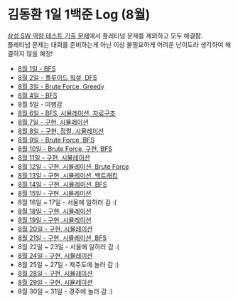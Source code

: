 # 김동환 1일 1백준 Log (8월)
[삼성 SW 역량 테스트 기출 문제](https://www.acmicpc.net/workbook/view/1152)에서 플레티넘 문제를 제외하고 모두 해결함.  
플레티넘 문제는 대회를 준비하는게 아닌 이상 불필요하게 어려운 난이도라 생각하여 해결하지 않을 예정!


- [8월  1일 - BFS](./0801/)
- [8월  2일 - 플루이드 워셜, DFS](./0802/)
- [8월  3일 - Brute Force, Greedy](./0803/)
- [8월  4일 - BFS](./0804/)
- 8월 5일 - 여행감
- [8월  6일 - BFS, 시뮬레이션, 자료구조](./0806/)
- [8월  7일 - 구현, 시뮬레이션](./0807/)
- [8월  8일 - 구현, 정렬, 시뮬레이션](./0808/)
- [8월  9일 - Brute Force, BFS](./0809/)
- [8월 10일 - Brute Force, 구현, BFS](./0810/)
- [8월 11일 - 구현, 시뮬레이션](./0811/)
- [8월 12일 - 구현, 시뮬레이션, Brute Force](./0812/)
- [8월 13일 - 구현, 시뮬레이션, 백트래킹](./0813/)
- [8월 14일 - 구현, 시뮬레이션, BFS](./0814/)
- [8월 15일 - 구현, 시뮬레이션](./0815/)
- 8월 16일 ~ 17일 - 서울에 일하러 감 :(
- [8월 18일 - 구현, 시뮬레이션](./0818/)
- [8월 19일 - 구현, 시뮬레이션](./0819/)
- [8월 20일 - 구현, 시뮬레이션](./0820/)
- [8월 21일 - 구현, 시뮬레이션, BFS](./0821/)
- 8월 22일 ~ 23일 - 서울에 일하러 감 :(
- [8월 24일 - 구현, 시뮬레이션](./0824/)
- 8월 25일 ~ 27일 - 제주도에 놀러 감 :)
- [8월 28일 - 구현, 시뮬레이션](./0828/)
- [8월 29일 - 구현, 시뮬레이션](./0829/)
- 8월 30일 ~ 31일 - 경주에 놀러 감 :)

